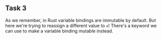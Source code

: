 ## Task 3

As we remember, in Rust variable bindings are immutable by default.
 But here we're trying to reassign a different value to `x`!
 There's a keyword we can use to make a variable binding mutable instead.

